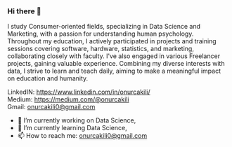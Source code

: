 ### Hi there 👋

I study Consumer-oriented fields, specializing in Data Science and Marketing, with a passion for 
understanding human psychology. Throughout my education, I actively participated in projects and 
training sessions covering software, hardware, statistics, and marketing, collaborating closely with 
faculty. I've also engaged in various Freelancer projects, gaining valuable experience. Combining my 
diverse interests with data, I strive to learn and teach daily, aiming to make a meaningful impact on 
education and humanity.


LinkedIN: https://www.linkedin.com/in/onurcakili/  
Medium: https://medium.com/@onurcakili  
Gmail: onurcakili0@gmail.com  

- 🔭 I’m currently working on Data Science,
- 🌱 I’m currently learning Data Science,
- 📫 How to reach me: onurcakili0@gmail.com  
